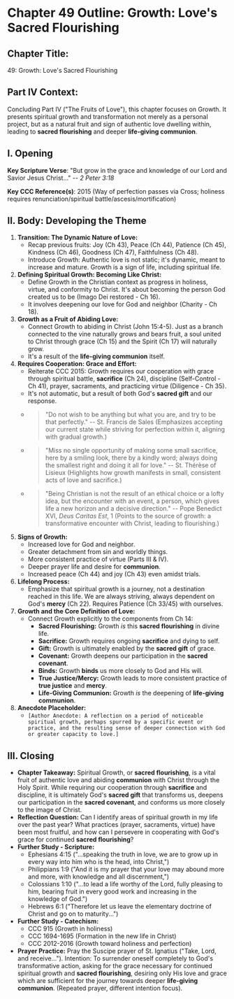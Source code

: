 # Chapter 49 Outline: Growth: Love's Sacred Flourishing

## Chapter Title:

49: Growth: Love's Sacred Flourishing

## Part IV Context:

Concluding Part IV ("The Fruits of Love"), this chapter focuses on Growth. It presents spiritual growth and transformation not merely as a personal project, but as a natural fruit and sign of authentic love dwelling within, leading to **sacred flourishing** and deeper **life-giving communion**.

## I. Opening

**Key Scripture Verse**: "But grow in the grace and knowledge of our Lord and Savior Jesus Christ..." -- _2 Peter 3:18_

**Key CCC Reference(s)**: 2015 (Way of perfection passes via Cross; holiness requires renunciation/spiritual battle/ascesis/mortification)

## II. Body: Developing the Theme

1.  **Transition: The Dynamic Nature of Love:**
    *   Recap previous fruits: Joy (Ch 43), Peace (Ch 44), Patience (Ch 45), Kindness (Ch 46), Goodness (Ch 47), Faithfulness (Ch 48).
    *   Introduce Growth: Authentic love is not static; it's dynamic, meant to increase and mature. Growth is a sign of life, including spiritual life.
2.  **Defining Spiritual Growth: Becoming Like Christ:**
    *   Define Growth in the Christian context as progress in holiness, virtue, and conformity to Christ. It's about becoming the person God created us to be (Imago Dei restored - Ch 16).
    *   It involves deepening our love for God and neighbor (Charity - Ch 18).
3.  **Growth as a Fruit of Abiding Love:**
    *   Connect Growth to abiding in Christ (John 15:4-5). Just as a branch connected to the vine naturally grows and bears fruit, a soul united to Christ through grace (Ch 15) and the Spirit (Ch 17) will naturally grow.
    *   It's a result of the **life-giving communion** itself.
4.  **Requires Cooperation: Grace and Effort:**
    *   Reiterate CCC 2015: Growth requires our cooperation with grace through spiritual battle, **sacrifice** (Ch 24), discipline (Self-Control - Ch 41), prayer, sacraments, and practicing virtue (Diligence - Ch 35).
    *   It's not automatic, but a result of both God's **sacred gift** and our response.
    *   > "Do not wish to be anything but what you are, and try to be that perfectly." -- St. Francis de Sales (Emphasizes accepting our current state while striving for perfection within it, aligning with gradual growth.)
    *   > "Miss no single opportunity of making some small sacrifice, here by a smiling look, there by a kindly word; always doing the smallest right and doing it all for love." -- St. Thérèse of Lisieux (Highlights how growth manifests in small, consistent acts of love and sacrifice.)
    *   > "Being Christian is not the result of an ethical choice or a lofty idea, but the encounter with an event, a person, which gives life a new horizon and a decisive direction." -- Pope Benedict XVI, _Deus Caritas Est_, 1 (Points to the source of growth: a transformative encounter with Christ, leading to flourishing.)
5.  **Signs of Growth:**
    *   Increased love for God and neighbor.
    *   Greater detachment from sin and worldly things.
    *   More consistent practice of virtue (Parts III & IV).
    *   Deeper prayer life and desire for **communion**.
    *   Increased peace (Ch 44) and joy (Ch 43) even amidst trials.
6.  **Lifelong Process:**
    *   Emphasize that spiritual growth is a journey, not a destination reached in this life. We are always striving, always dependent on God's **mercy** (Ch 22). Requires Patience (Ch 33/45) with ourselves.
7.  **Growth and the Core Definition of Love:**
    *   Connect Growth explicitly to the components from Ch 14:
        *   **Sacred Flourishing:** Growth _is_ this **sacred flourishing** in divine life.
        *   **Sacrifice:** Growth requires ongoing **sacrifice** and dying to self.
        *   **Gift:** Growth is ultimately enabled by the **sacred gift** of grace.
        *   **Covenant:** Growth deepens our participation in the **sacred covenant**.
        *   **Binds:** Growth **binds** us more closely to God and His will.
        *   **True Justice/Mercy:** Growth leads to more consistent practice of **true justice** and **mercy**.
        *   **Life-Giving Communion:** Growth _is_ the deepening of **life-giving communion**.
8.  **Anecdote Placeholder:**
    *   `[Author Anecdote: A reflection on a period of noticeable spiritual growth, perhaps spurred by a specific event or practice, and the resulting sense of deeper connection with God or greater capacity to love.]`

## III. Closing

*   **Chapter Takeaway:** Spiritual Growth, or **sacred flourishing**, is a vital fruit of authentic love and abiding **communion** with Christ through the Holy Spirit. While requiring our cooperation through **sacrifice** and discipline, it is ultimately God's **sacred gift** that transforms us, deepens our participation in the **sacred covenant**, and conforms us more closely to the image of Christ.
*   **Reflection Question:** Can I identify areas of spiritual growth in my life over the past year? What practices (prayer, sacraments, virtue) have been most fruitful, and how can I persevere in cooperating with God's grace for continued **sacred flourishing**?
*   **Further Study - Scripture:**
    *   Ephesians 4:15 ("...speaking the truth in love, we are to grow up in every way into him who is the head, into Christ,")
    *   Philippians 1:9 ("And it is my prayer that your love may abound more and more, with knowledge and all discernment,")
    *   Colossians 1:10 ("...to lead a life worthy of the Lord, fully pleasing to him, bearing fruit in every good work and increasing in the knowledge of God.")
    *   Hebrews 6:1 ("Therefore let us leave the elementary doctrine of Christ and go on to maturity...")
*   **Further Study - Catechism:**
    *   CCC 915 (Growth in holiness)
    *   CCC 1694-1695 (Formation in the new life in Christ)
    *   CCC 2012-2016 (Growth toward holiness and perfection)
*   **Prayer Practice:** Pray the Suscipe prayer of St. Ignatius ("Take, Lord, and receive..."). Intention: To surrender oneself completely to God's transformative action, asking for the grace necessary for continued spiritual growth and **sacred flourishing**, desiring only His love and grace which are sufficient for the journey towards deeper **life-giving communion**. (Repeated prayer, different intention focus).
